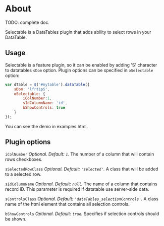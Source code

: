 About
=====

TODO: complete doc.

Selectable is a DataTables plugin that adds ability to select rows in your DataTable.

Usage
-----

Selectable is a feature plugin, so it can be enabled by adding 'S' character to 
datatables `sDom` option. Plugin options can be specified in `oSelectable` option:

```js
var dTable = $('#mytable').dataTable({
    sDom: 'lfrtipS',
    oSelectable: {
        iColNumber:1,
        sIdColumnName: 'id',
        bShowControls: true
    }
});

```

You can see the demo in examples.html.

Plugin options
--------------

`iColNumber`
*Optional. Default: `1`.*
The number of a column that will contain rows checkboxes.


`sSelectedRowClass`
*Optional. Default: `'selected'`.*
A class that will be added to a selected row.


`sIdColumnName`
*Optional. Default: `null`.*
The name of a column that contains record ID. This parameter is required 
if datatable use server-side data.


`sControlsClass`
*Optional. Default: `'dataTables_selectionControls'`.*
A class name of the html element that contains all selection controls.

`bShowControls`
*Optional. Default: `true`.*
Specifies if selection controls should be shown.
